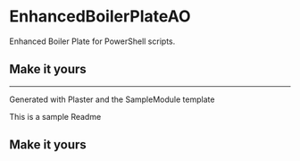 # EnhancedBoilerPlateAO

Enhanced Boiler Plate for PowerShell scripts.

## Make it yours

---
Generated with Plaster and the SampleModule template


This is a sample Readme

## Make it yours
